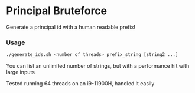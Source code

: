 # Principal Bruteforce

Generate a principal id with a human readable prefix! 

### Usage

```sh
./generate_ids.sh <number of threads> prefix_string [string2 ...]
```

You can list an unlimited number of strings, but with a performance hit with large inputs

Tested running 64 threads on an i9-11900H, handled it easily
